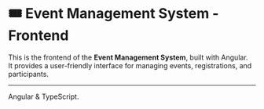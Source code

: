 # 🎟 Event Management System - Frontend

This is the frontend of the **Event Management System**, built with Angular.  
It provides a user-friendly interface for managing events, registrations, and participants.

---
Angular & TypeScript.
